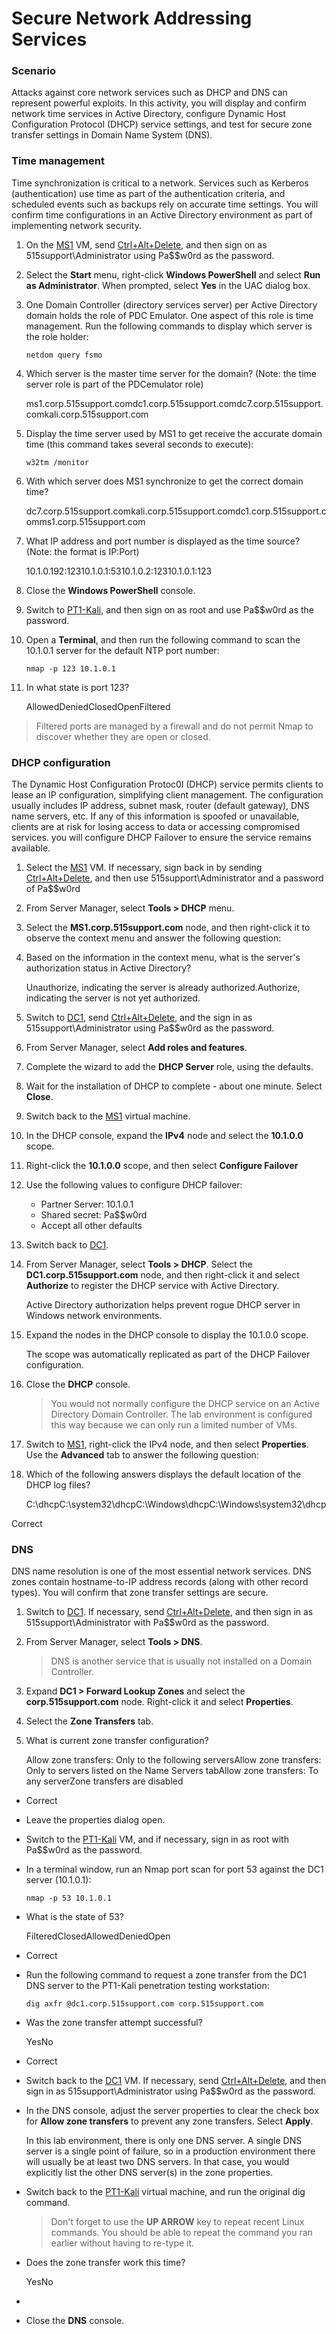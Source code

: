 # Secure Network Addressing Services

### Scenario <a href="#scenario" id="scenario"></a>

Attacks against core network services such as DHCP and DNS can represent powerful exploits. In this activity, you will display and confirm network time services in Active Directory, configure Dynamic Host Configuration Protocol (DHCP) service settings, and test for secure zone transfer settings in Domain Name System (DNS).

### Time management <a href="#time-management" id="time-management"></a>

Time synchronization is critical to a network. Services such as Kerberos (authentication) use time as part of the authentication criteria, and scheduled events such as backups rely on accurate time settings. You will confirm time configurations in an Active Directory environment as part of implementing network security.

1. &#x20;On the [MS1](https://labclient.labondemand.com/Instructions/e97df2ef-f206-441d-bcb4-aae01422c887?rc=10) VM, send [Ctrl+Alt+Delete](https://labclient.labondemand.com/Instructions/e97df2ef-f206-441d-bcb4-aae01422c887?rc=10), and then sign on as 515support\Administrator using Pa\$$w0rd as the password.
2. &#x20;Select the **Start** menu, right-click **Windows PowerShell** and select **Run as Administrator**. When prompted, select **Yes** in the UAC dialog box.
3.  &#x20;One Domain Controller (directory services server) per Active Directory domain holds the role of PDC Emulator. One aspect of this role is time management. Run the following commands to display which server is the role holder:

    ```
    netdom query fsmo
    ```
4.  Which server is the master time server for the domain? (Note: the time server role is part of the PDCemulator role)

    ms1.corp.515support.comdc1.corp.515support.comdc7.corp.515support.comkali.corp.515support.com
5.  &#x20;Display the time server used by MS1 to get receive the accurate domain time (this command takes several seconds to execute):

    ```
    w32tm /monitor
    ```
6.  With which server does MS1 synchronize to get the correct domain time?

    dc7.corp.515support.comkali.corp.515support.comdc1.corp.515support.comms1.corp.515support.com
7.  What IP address and port number is displayed as the time source? (Note: the format is IP:Port)

    10.1.0.192:12310.1.0.1:5310.1.0.2:12310.1.0.1:123
8. &#x20;Close the **Windows PowerShell** console.
9. &#x20;Switch to [PT1-Kali](https://labclient.labondemand.com/Instructions/e97df2ef-f206-441d-bcb4-aae01422c887?rc=10), and then sign on as root and use Pa\$$w0rd as the password.
10. &#x20;Open a **Terminal**, and then run the following command to scan the 10.1.0.1 server for the default NTP port number:

    ```bash-notab-nocopy
    nmap -p 123 10.1.0.1
    ```
11. In what state is port 123?

    AllowedDeniedClosedOpenFiltered

> Filtered ports are managed by a firewall and do not permit Nmap to discover whether they are open or closed.

### DHCP configuration <a href="#dhcp-configuration" id="dhcp-configuration"></a>

The Dynamic Host Configuration Protoc0l (DHCP) service permits clients to lease an IP configuration, simplifying client management. The configuration usually includes IP address, subnet mask, router (default gateway), DNS name servers, etc. If any of this information is spoofed or unavailable, clients are at risk for losing access to data or accessing compromised services. you will configure DHCP Failover to ensure the service remains available.

1. &#x20;Select the [MS1](https://labclient.labondemand.com/Instructions/e97df2ef-f206-441d-bcb4-aae01422c887?rc=10) VM. If necessary, sign back in by sending [Ctrl+Alt+Delete](https://labclient.labondemand.com/Instructions/e97df2ef-f206-441d-bcb4-aae01422c887?rc=10), and then use 515support\Administrator and a password of Pa\$$w0rd
2. &#x20;From Server Manager, select **Tools > DHCP** menu.
3. &#x20;Select the **MS1.corp.515support.com** node, and then right-click it to observe the context menu and answer the following question:
4.  Based on the information in the context menu, what is the server's authorization status in Active Directory?

    Unauthorize, indicating the server is already authorized.Authorize, indicating the server is not yet authorized.
5. Switch to [DC1](https://labclient.labondemand.com/Instructions/e97df2ef-f206-441d-bcb4-aae01422c887?rc=10), send [Ctrl+Alt+Delete](https://labclient.labondemand.com/Instructions/e97df2ef-f206-441d-bcb4-aae01422c887?rc=10), and the sign in as 515support\Administrator using Pa\$$w0rd as the password.
6. &#x20;From Server Manager, select **Add roles and features**.
7. &#x20;Complete the wizard to add the **DHCP Server** role, using the defaults.
8. &#x20;Wait for the installation of DHCP to complete - about one minute. Select **Close**.
9. &#x20;Switch back to the [MS1](https://labclient.labondemand.com/Instructions/e97df2ef-f206-441d-bcb4-aae01422c887?rc=10) virtual machine.
10. &#x20;In the DHCP console, expand the **IPv4** node and select the **10.1.0.0** scope.
11. &#x20;Right-click the **10.1.0.0** scope, and then select **Configure Failover**
12. &#x20;Use the following values to configure DHCP failover:
    * Partner Server: 10.1.0.1
    * Shared secret: Pa\$$w0rd
    * Accept all other defaults
13. &#x20;Switch back to [DC1](https://labclient.labondemand.com/Instructions/e97df2ef-f206-441d-bcb4-aae01422c887?rc=10).
14. &#x20;From Server Manager, select **Tools > DHCP**. Select the **DC1.corp.515support.com** node, and then right-click it and select **Authorize** to register the DHCP service with Active Directory.

    Active Directory authorization helps prevent rogue DHCP server in Windows network environments.
15. &#x20;Expand the nodes in the DHCP console to display the 10.1.0.0 scope.

    The scope was automatically replicated as part of the DHCP Failover configuration.
16. &#x20;Close the **DHCP** console.

    > You would not normally configure the DHCP service on an Active Directory Domain Controller. The lab environment is configured this way because we can only run a limited number of VMs.
17. &#x20;Switch to [MS1](https://labclient.labondemand.com/Instructions/e97df2ef-f206-441d-bcb4-aae01422c887?rc=10), right-click the IPv4 node, and then select **Properties**. Use the **Advanced** tab to answer the following question:
18. Which of the following answers displays the default location of the DHCP log files?

    C:\dhcpC:\system32\dhcpC:\Windows\dhcpC:\Windows\system32\dhcp

Correct





### DNS <a href="#dns" id="dns"></a>

DNS name resolution is one of the most essential network services. DNS zones contain hostname-to-IP address records (along with other record types). You will confirm that zone transfer settings are secure.

1. &#x20;Switch to [DC1](https://labclient.labondemand.com/Instructions/e97df2ef-f206-441d-bcb4-aae01422c887?rc=10). If necessary, send [Ctrl+Alt+Delete](https://labclient.labondemand.com/Instructions/e97df2ef-f206-441d-bcb4-aae01422c887?rc=10), and then sign in as 515support\Administrator with Pa\$$w0rd as the password.
2.  &#x20;From Server Manager, select **Tools > DNS**.

    > DNS is another service that is usually not installed on a Domain Controller.
3. &#x20;Expand **DC1 > Forward Lookup Zones** and select the **corp.515support.com** node. Right-click it and select **Properties**.
4. &#x20;Select the **Zone Transfers** tab.
5.  What is current zone transfer configuration?

    Allow zone transfers: Only to the following serversAllow zone transfers: Only to servers listed on the Name Servers tabAllow zone transfers: To any serverZone transfers are disabled

* Correct
* &#x20;Leave the properties dialog open.
* &#x20;Switch to the [PT1-Kali](https://labclient.labondemand.com/Instructions/e97df2ef-f206-441d-bcb4-aae01422c887?rc=10) VM, and if necessary, sign in as root with Pa\$$w0rd as the password.
*   &#x20;In a terminal window, run an Nmap port scan for port 53 against the DC1 server (10.1.0.1):

    ```bash-notab-nocopy
    nmap -p 53 10.1.0.1
    ```
*   What is the state of 53?

    FilteredClosedAllowedDeniedOpen
* Correct
*   &#x20;Run the following command to request a zone transfer from the DC1 DNS server to the PT1-Kali penetration testing workstation:

    ```bash-notab-nocopy
    dig axfr @dc1.corp.515support.com corp.515support.com
    ```
*   Was the zone transfer attempt successful?

    YesNo
* Correct
* &#x20;Switch back to the [DC1](https://labclient.labondemand.com/Instructions/e97df2ef-f206-441d-bcb4-aae01422c887?rc=10) VM. If necessary, send [Ctrl+Alt+Delete](https://labclient.labondemand.com/Instructions/e97df2ef-f206-441d-bcb4-aae01422c887?rc=10), and then sign in as 515support\Administrator using Pa\$$w0rd as the password.
*   &#x20;In the DNS console, adjust the server properties to clear the check box for **Allow zone transfers** to prevent any zone transfers. Select **Apply**.

    In this lab environment, there is only one DNS server. A single DNS server is a single point of failure, so in a production environment there will usually be at least two DNS servers. In that case, you would explicitly list the other DNS server(s) in the zone properties.
*   &#x20;Switch back to the [PT1-Kali](https://labclient.labondemand.com/Instructions/e97df2ef-f206-441d-bcb4-aae01422c887?rc=10) virtual machine, and run the original dig command.

    > Don't forget to use the **UP ARROW** key to repeat recent Linux commands. You should be able to repeat the command you ran earlier without having to re-type it.
*   Does the zone transfer work this time?

    YesNo
*
* &#x20;Close the **DNS** console.
